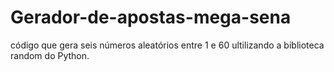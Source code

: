 # Gerador-de-apostas-mega-sena
código que gera seis números aleatórios entre 1 e 60 ultilizando a biblioteca random do Python.
